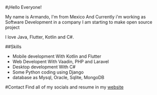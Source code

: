 #¡Hello Everyone!

My name is Armando, I'm from Mexico And Currently i'm working as Software Development in a company 
I am starting to make open source project

I love Java, Flutter, Kotlin and C#.

##Skills
* Mobile development With Kotlin and Flutter
* Web Developent With Vaadin, PHP and Laravel
* Desktop development With C# 
* Some Python coding using Django
* database as Mysql, Oracle, Sqlite, MongoDB

#Contact
Find all of my socials and resume in my [website](www.softwareasj.com)